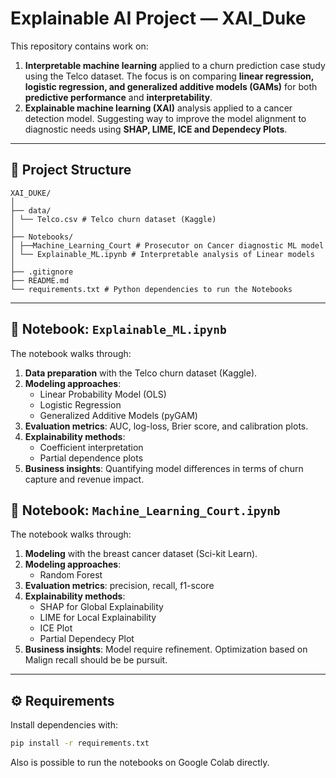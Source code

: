 # Explainable AI Project — XAI_Duke

This repository contains work on:

1. **Interpretable machine learning** applied to a churn prediction case study using the Telco dataset. The focus  is on comparing **linear regression, logistic regression, and generalized additive models (GAMs)** for both **predictive performance** and **interpretability**.
2. **Explainable machine learning (XAI)** analysis applied to a cancer detection model. Suggesting way to improve the model alignment to diagnostic needs using **SHAP, LIME, ICE and Dependecy Plots**.


---

## 📂 Project Structure
```
XAI_DUKE/
│
├── data/
│ └── Telco.csv # Telco churn dataset (Kaggle)
│
├── Notebooks/
│ ├──Machine_Learning_Court # Prosecutor on Cancer diagnostic ML model
│ └── Explainable_ML.ipynb # Interpretable analysis of Linear models
│
├── .gitignore
├── README.md
└── requirements.txt # Python dependencies to run the Notebooks
```
---

## 📓 Notebook: `Explainable_ML.ipynb`

The notebook walks through:

1. **Data preparation** with the Telco churn dataset (Kaggle).  
2. **Modeling approaches**:  
   - Linear Probability Model (OLS)  
   - Logistic Regression  
   - Generalized Additive Models (pyGAM)  
3. **Evaluation metrics**: AUC, log-loss, Brier score, and calibration plots.  
4. **Explainability methods**:  
   - Coefficient interpretation  
   - Partial dependence plots   
5. **Business insights**: Quantifying model differences in terms of churn capture and revenue impact.  

## 📓 Notebook: `Machine_Learning_Court.ipynb`

The notebook walks through:

1. **Modeling** with the breast cancer dataset (Sci-kit Learn).  
2. **Modeling approaches**:  
   - Random Forest
3. **Evaluation metrics**: precision, recall, f1-score   
4. **Explainability methods**:  
   - SHAP for Global Explainability
   - LIME for Local Explainability
   - ICE Plot
   - Partial Dependecy Plot   
5. **Business insights**: Model require refinement. Optimization based on Malign recall should be be pursuit. 

---

## ⚙️ Requirements

Install dependencies with:

```bash
pip install -r requirements.txt
```

Also is possible to run the notebooks on Google Colab directly.
